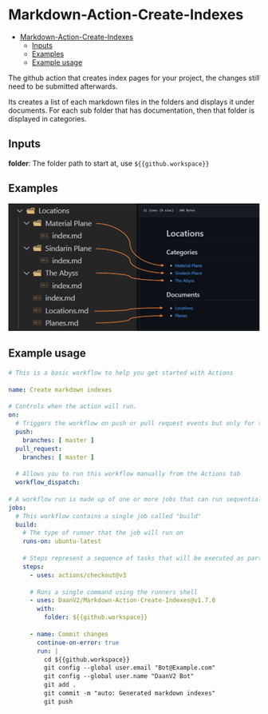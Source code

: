 # Markdown-Action-Create-Indexes

- [Markdown-Action-Create-Indexes](#markdown-action-create-indexes)
  - [Inputs](#inputs)
  - [Examples](#examples)
  - [Example usage](#example-usage)

The github action that creates index pages for your project, the changes still need to be submitted afterwards.

Its creates a list of each markdown files in the folders and displays it under documents.
For each sub folder that has documentation, then that folder is displayed in categories.

## Inputs

**folder**:
The folder path to start at, use `${{github.workspace}}`

## Examples

![example](https://raw.githubusercontent.com/DaanV2/Markdown-Action-Create-Indexes/main/assets/example.PNG)

## Example usage

```yml
# This is a basic workflow to help you get started with Actions

name: Create markdown indexes

# Controls when the action will run. 
on:
  # Triggers the workflow on push or pull request events but only for the master branch
  push:
    branches: [ master ]
  pull_request:
    branches: [ master ]

  # Allows you to run this workflow manually from the Actions tab
  workflow_dispatch:

# A workflow run is made up of one or more jobs that can run sequentially or in parallel
jobs:
  # This workflow contains a single job called "build"
  build:
    # The type of runner that the job will run on
    runs-on: ubuntu-latest

    # Steps represent a sequence of tasks that will be executed as part of the job
    steps:
      - uses: actions/checkout@v3

      # Runs a single command using the runners shell
      - uses: DaanV2/Markdown-Action-Create-Indexes@v1.7.0
        with: 
          folder: ${{github.workspace}}

      - name: Commit changes
        continue-on-error: true
        run: |
          cd ${{github.workspace}}
          git config --global user.email "Bot@Example.com"
          git config --global user.name "DaanV2 Bot"
          git add .
          git commit -m "auto: Generated markdown indexes"
          git push
```

